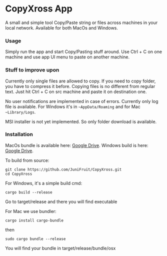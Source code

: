 # CopyXross App

A small and simple tool Copy/Paste string or files across machines in your local network. Available for both MacOs and Windows.

### Usage

Simply run the app and start Copy/Pasting stuff around. Use Ctrl + C on one machine and use app UI menu to paste on another machine.

### Stuff to improve upon

Currently only single files are allowed to copy. If you need to copy folder, you have to compress it before. Copying files is no different from regular text. Just hit Ctrl + C on src machine and paste it on destination one.

No user notifications are implemented in case of errors. Currently only log file is available. For Windows it's in `~AppData/Roaming` and for Mac `~Library/Logs`.

MSI installer is not yet implemented. So only folder download is available.

### Installation

MacOs bundle is available here: [Google Drive](https://drive.google.com/file/d/14egqjIrCcVgkXdAktNPVt2_I8BZLm8Rq/view?usp=sharing).
Windows build is here: [Google Drive](https://drive.google.com/file/d/1jaRISSCX-O7P3YFBQ3r-U8kob8ieGtd0/view?usp=sharing).

To build from source:

```
git clone https://github.com/JuniFruit/CopyXross.git
cd CopyXross
```

For Windows, it's a simple build cmd:

```
cargo build --release

```

Go to target/release and there you will find executable

For Mac we use bundler:

```
cargo install cargo-bundle
```

then

```
sudo cargo bundle --release
```

You will find your bundle in target/release/bundle/osx

